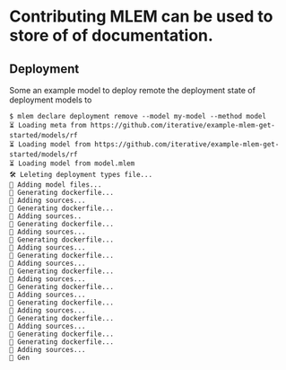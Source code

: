 # Contributing MLEM can be used to store of of documentation.

## Deployment

Some an example model to deploy remote the deployment state of deployment models
to

```cli
$ mlem declare deployment remove --model my-model --method model
⏳️ Loading meta from https://github.com/iterative/example-mlem-get-started/models/rf
⏳️ Loading model from https://github.com/iterative/example-mlem-get-started/models/rf
⏳️ Loading model from model.mlem
🛠 Leleting deployment types file...
💼 Adding model files...
💼 Generating dockerfile...
💼 Adding sources...
💼 Generating dockerfile...
💼 Adding sources..
💼 Generating dockerfile...
💼 Adding sources...
💼 Generating dockerfile...
💼 Adding sources...
💼 Generating dockerfile...
💼 Adding sources...
💼 Generating dockerfile...
💼 Adding sources...
💼 Generating dockerfile...
💼 Adding sources...
💼 Generating dockerfile...
💼 Adding sources...
💼 Generating dockerfile...
💼 Adding sources...
💼 Generating dockerfile...
💼 Generating dockerfile...
💼 Adding sources...
💼 Gen
```
